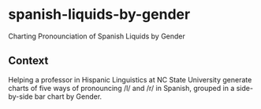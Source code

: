 # spanish-liquids-by-gender
Charting Pronounciation of Spanish Liquids by Gender

## Context
Helping a professor in Hispanic Linguistics at NC State University generate charts of five ways of pronouncing /l/ and /r/ in Spanish, grouped in a side-by-side bar chart by Gender.
